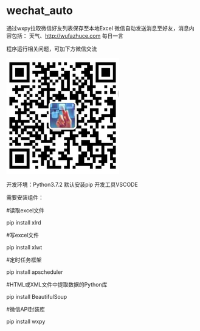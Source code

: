 
# wechat_auto
通过wxpy拉取微信好友列表保存至本地Excel 微信自动发送消息至好友，消息内容包括： 天气、http://wufazhuce.com 每日一言

程序运行相关问题，可加下方微信交流

![有问题加微信](https://github.com/LBrandon/wechat_auto/blob/master/wechat.png)

开发环境：Python3.7.2 默认安装pip
开发工具VSCODE

需要安装组件：

#读取excel文件

pip install xlrd

#写excel文件

pip install xlwt

#定时任务框架

pip install apscheduler

#HTML或XML文件中提取数据的Python库

pip install BeautifulSoup

#微信API封装库

pip install wxpy

